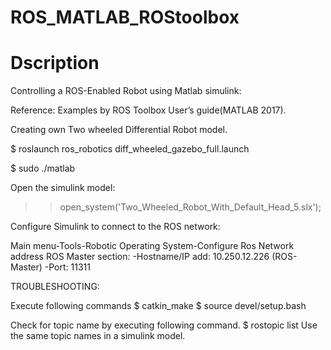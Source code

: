 # ROS_MATLAB_ROStoolbox
# Dscription
Controlling a ROS-Enabled Robot using Matlab simulink:

Reference: Examples by ROS Toolbox User’s guide(MATLAB 2017).

Creating own Two wheeled Differential Robot model.

$ roslaunch ros_robotics diff_wheeled_gazebo_full.launch

$ sudo ./matlab

Open the simulink model:
>> open_system('Two_Wheeled_Robot_With_Default_Head_5.slx');

Configure Simulink to connect to the ROS network:

Main menu-Tools-Robotic Operating System-Configure Ros Network address
ROS Master section:
-Hostname/IP add: 10.250.12.226 (ROS-Master)
-Port: 11311

TROUBLESHOOTING:

Execute following commands
$ catkin_make
$ source devel/setup.bash

Check for topic name by executing following command.
$ rostopic list
Use the same topic names in a simulink model.
